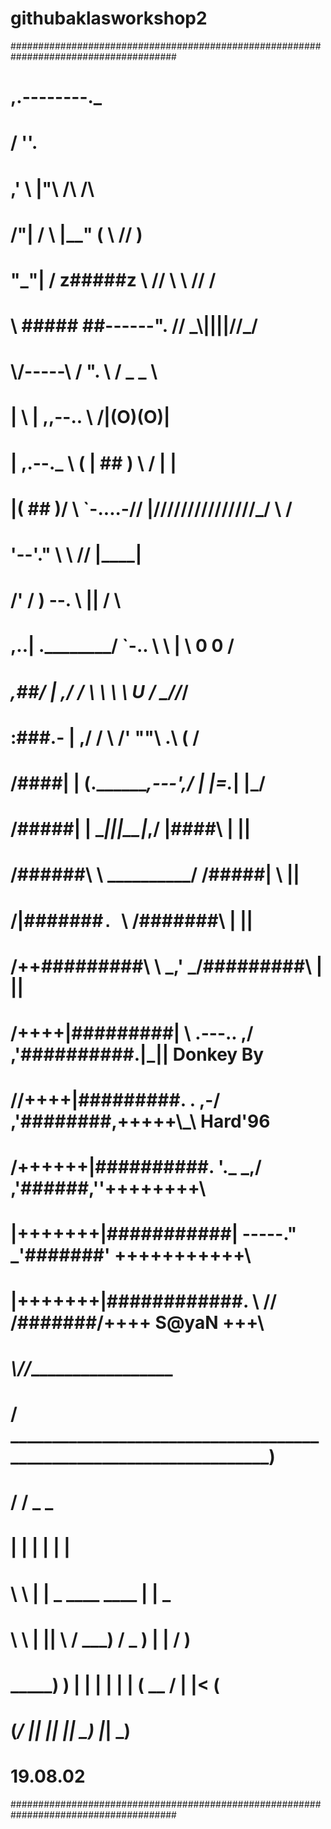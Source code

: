 # githubaklasworkshop2

######################################################################################
#                                                                                    # 
#                            ,.--------._                                            #
#                           /            ''.                                         #
#                         ,'                \     |"\                /\          /\  #
#                /"|     /                   \    |__"              ( \\        // ) #
#               "_"|    /           z#####z   \  //                  \ \\      // /  #
#                 \\  #####        ##------".  \//                    \_\\||||//_/   #
#                  \\/-----\     /          ".  \                      \/ _  _ \     #
#                   \|      \   |   ,,--..       \                    \/|(O)(O)|     #
#                   | ,.--._ \  (  | ##   \)      \                  \/ |      |     #
#                   |(  ##  )/   \ `-....-//       |///////////////_\/  \      /     #
#                     '--'."      \                \              //     |____|      #
#                  /'    /         ) --.            \            ||     /      \     #
#               ,..|     \.________/    `-..         \   \       \|     \ 0  0 /     #
#            _,##/ |   ,/   /   \           \         \   \       U    / \_//_/      #
#          :###.-  |  ,/   /     \        /' ""\      .\        (     /              #
#         /####|   |   (.___________,---',/    |       |\=._____|  |_/               #
#        /#####|   |     \__|__|__|__|_,/             |####\    |  ||                #
#       /######\   \      \__________/                /#####|   \  ||                #
#      /|#######`. `\                                /#######\   | ||                #
#     /++\#########\  \                      _,'    _/#########\ | ||                #
#    /++++|#########|  \      .---..       ,/      ,'##########.\|_||  Donkey By     #
#   //++++|#########\.  \.              ,-/      ,'########,+++++\\_\\ Hard'96       #
#  /++++++|##########\.   '._        _,/       ,'######,''++++++++\                  #
# |+++++++|###########|       -----."        _'#######' +++++++++++\                 #
# |+++++++|############\.     \\     //      /#######/++++ S@yaN +++\                #
#      ________________________\\___//______________________________________         #
#     / ____________________________________________________________________)        #
#    / /              _                                             _                #
#    | |             | |                                           | |               #
#     \ \            | | _           ____           ____           | |  _            #
#      \ \           | || \         / ___)         / _  )          | | / )           #
#  _____) )          | | | |        | |           (  __ /          | |< (            #
# (______/           |_| |_|        |_|            \_____)         |_| \_)           #
#                                                                           19.08.02 #
######################################################################################